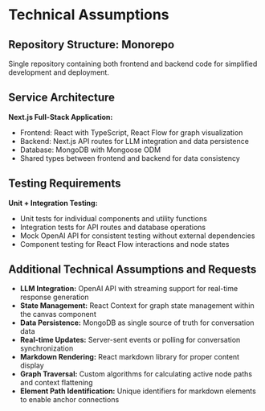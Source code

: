 # Technical Assumptions

## Repository Structure: Monorepo

Single repository containing both frontend and backend code for simplified development and deployment.

## Service Architecture

**Next.js Full-Stack Application:**

- Frontend: React with TypeScript, React Flow for graph visualization
- Backend: Next.js API routes for LLM integration and data persistence
- Database: MongoDB with Mongoose ODM
- Shared types between frontend and backend for data consistency

## Testing Requirements

**Unit + Integration Testing:**

- Unit tests for individual components and utility functions
- Integration tests for API routes and database operations
- Mock OpenAI API for consistent testing without external dependencies
- Component testing for React Flow interactions and node states

## Additional Technical Assumptions and Requests

- **LLM Integration:** OpenAI API with streaming support for real-time response generation
- **State Management:** React Context for graph state management within the canvas component
- **Data Persistence:** MongoDB as single source of truth for conversation data
- **Real-time Updates:** Server-sent events or polling for conversation synchronization
- **Markdown Rendering:** React markdown library for proper content display
- **Graph Traversal:** Custom algorithms for calculating active node paths and context flattening
- **Element Path Identification:** Unique identifiers for markdown elements to enable anchor connections

